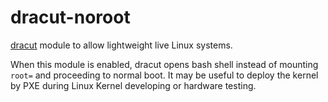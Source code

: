 # dracut-noroot

[dracut](https://github.com/dracutdevs/dracut) module to allow lightweight live Linux systems.

When this module is enabled, dracut opens bash shell instead of mounting `root=` and proceeding to normal boot.
It may be useful to deploy the kernel by PXE during Linux Kernel developing or hardware testing.
